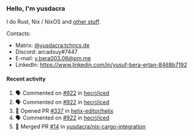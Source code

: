 ### Hello, I'm yusdacra

I do Rust, Nix / NixOS and [other stuff](https://yusdacra.gitlab.io/about).

Contacts:
- Matrix: [@yusdacra:tchncs.de](https://matrix.to/#/@yusdacra:tchncs.de)
- Discord: arcadsuy#7447
- E-mail: y.bera003.06@pm.me
- LinkedIn: https://www.linkedin.com/in/yusuf-bera-ertan-8468b7192

#### Recent activity

<!--START_SECTION:activity-->
1. 🗣 Commented on [#922](https://github.com/hecrj/iced/issues/922) in [hecrj/iced](https://github.com/hecrj/iced)
2. 🗣 Commented on [#922](https://github.com/hecrj/iced/issues/922) in [hecrj/iced](https://github.com/hecrj/iced)
3. 💪 Opened PR [#337](https://github.com/helix-editor/helix/pull/337) in [helix-editor/helix](https://github.com/helix-editor/helix)
4. 🗣 Commented on [#922](https://github.com/hecrj/iced/issues/922) in [hecrj/iced](https://github.com/hecrj/iced)
5. 🎉 Merged PR [#14](https://github.com/yusdacra/nix-cargo-integration/pull/14) in [yusdacra/nix-cargo-integration](https://github.com/yusdacra/nix-cargo-integration)
<!--END_SECTION:activity-->
